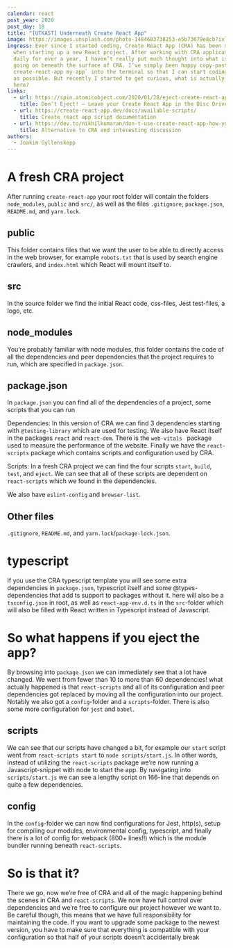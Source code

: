 ```yaml
---
calendar: react
post_year: 2020
post_day: 18
title: "[UTKAST] Underneath Create React App"
image: https://images.unsplash.com/photo-1484603738253-e5b73679e8cb?ixlib=rb-1.2.1&ixid=eyJhcHBfaWQiOjEyMDd9&auto=format&fit=crop&w=2000&q=80
ingress: Ever since I started coding, Create React App (CRA) has been my go-to
  when starting up a new React project. After working with CRA applications
  daily for over a year, I haven’t really put much thought into what is actually
  going on beneath the surface of CRA. I’ve simply been happy copy-pasting `npx
  create-react-app my-app` into the terminal so that I can start coding as soon
  as possible. But recently I started to get curious, what is actually happening
  here?
links:
  - url: https://spin.atomicobject.com/2020/01/28/eject-create-react-app-drawbacks/
    title: Don’t Eject! – Leave your Create React App in the Disc Drive
  - url: https://create-react-app.dev/docs/available-scripts/
    title: Create react app script documentation
  - url: https://dev.to/nikhilkumaran/don-t-use-create-react-app-how-you-can-set-up-your-own-reactjs-boilerplate-43l0
    title: Alternative to CRA and interesting discussion
authors:
  - Joakim Gyllenskepp
---
```

# A fresh CRA project

After running `create-react-app` your root folder will contain the folders `node_modules`, `public` and `src/`, as well as the files `.gitignore`, `package.json`, `README.md`, and `yarn.lock`.

## public

This folder contains files that we want the user to be able to directly access in the web browser, for example `robots.txt` that is used by search engine crawlers, and `index.html` which React will mount itself to.

## src

In the source folder we find the initial React code, css-files, Jest test-files, a logo, etc.

## node_modules

You’re probably familiar with node modules, this folder contains the code of all the dependencies and peer dependencies that the project requires to run, which are specified in `package.json`.

## package.json

In `package.json` you can find all of the dependencies of a project, some scripts that you can run

Dependencies: In this version of CRA we can find 3 dependencies starting with `@testing-library` which are used for testing. We also have React itself in the packages `react` and `react-dom`. There is the `web-vitals ` package used to measure the performance of the website. Finally we have the `react-scripts` package which contains scripts and configuration used by CRA.

Scripts: In a fresh CRA project we can find the four scripts `start`, `build`, `test`, and `eject`. We can see that all of these scripts are dependent on `react-scripts` which we found in the dependencies.

We also have `eslint-config` and `browser-list`.

## Other files

`.gitignore`, `README.md`, and `yarn.lock`/`package-lock.json`.

# typescript

If you use the CRA typescript template you will see some extra dependencies in `package.json`, typescript itself and some @types-dependencies that add ts support to packages without it. here will also be a `tsconfig.json` in root, as well as `react-app-env.d.ts` in the `src`-folder which will also be filled with React written in Typescript instead of Javascript.

# So what happens if you eject the app?

By browsing into `package.json` we can immediately see that a lot have changed. We went from fewer than 10 to more than 60 dependencies! what actually happened is that `react-scripts` and all of its configuration and peer dependencies got replaced by moving all the configuration into our project. Notably we also got a `config`-folder and a `scripts`-folder. There is also some more configuration for `jest` and `babel`.

## scripts

We can see that our scripts have changed a bit, for example our `start` script went from `react-scripts start` to `node scripts/start.js`. In other words, instead of utilizing the `react-scripts` package we’re now running a Javascript-snippet with node to start the app. By navigating into `scripts/start.js` we can see a lengthy script on 166-line that depends on quite a few dependencies.

## config

In the `config`-folder we can now find configurations for Jest, http(s), setup for compiling our modules, environmental config, typescript, and finally there is a lot of config for webpack (800+ lines!!) which is the module bundler running beneath `react-scripts`.

# So is that it?

There we go, now we’re free of CRA and all of the magic happening behind the scenes in CRA and `react-scripts`. We now have full control over dependencies and we’re free to configure our project however we want to. Be careful though, this means that we have full responsibility for maintaining the code. If you want to upgrade some package to the newest version, you have to make sure that everything is compatible with your configuration so that half of your scripts doesn’t accidentally break